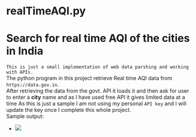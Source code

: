 # realTimeAQI.py
# Search for real time AQI of the cities in India
``` This is just a small implementation of web data parshing and working with APIs. ```  
The python program in this project retrieve Real time AQI data from ``` https://data.gov.in ```.  
After retrieving the data from the govt. API it loads it and then ask for user to enter a **city** name and as I have used free API it gives limited data at a time 
As this is just a sample I am not using my personal ``` API key ``` and I will update the key once I complete this whole project.  
Sample output:  
* ![](Image\sample.png)
